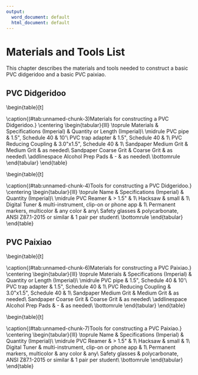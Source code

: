 ```yaml
---
output:
  word_document: default
  html_document: default
---
```


# Materials and Tools List

This chapter describes the materials and tools needed to construct a basic PVC didgeridoo and a basic PVC paixiao.

## PVC Didgeridoo



\begin{table}[t]

\caption{(\#tab:unnamed-chunk-3)Materials for constructing a PVC Didgeridoo.}
\centering
\begin{tabular}{lll}
\toprule
Materials & Specifications (Imperial) & Quantity or Length (Imperial)\\
\midrule
PVC pipe & 1.5", Schedule 40 & 10'\\
PVC trap adapter & 1.5", Schedule 40 & 1\\
PVC Reducing Coupling & 3.0"x1.5", Schedule 40 & 1\\
Sandpaper	Medium Grit & Medium Grit & as needed\\
Sandpaper	Coarse Grit & Coarse Grit & as needed\\
\addlinespace
Alcohol Prep Pads & - & as needed\\
\bottomrule
\end{tabular}
\end{table}

\begin{table}[t]

\caption{(\#tab:unnamed-chunk-4)Tools for constructing a PVC Didgeridoo.}
\centering
\begin{tabular}{lll}
\toprule
Name & Specifications (Imperial) & Quantity (Imperial)\\
\midrule
PVC Reamer & > 1.5" & 1\\
Hacksaw & small & 1\\
Digital Tuner & multi-instrument, clip-on or phone app & 1\\
Permanent markers, multicolor & any color & any\\
Safety glasses & polycarbonate, ANSI Z87.1-2015 or similar & 1 pair per student\\
\bottomrule
\end{tabular}
\end{table}

## PVC Paixiao


\begin{table}[t]

\caption{(\#tab:unnamed-chunk-6)Materials for constructing a PVC Paixiao.}
\centering
\begin{tabular}{lll}
\toprule
Materials & Specifications (Imperial) & Quantity or Length (Imperial)\\
\midrule
PVC pipe & 1.5", Schedule 40 & 10'\\
PVC trap adapter & 1.5", Schedule 40 & 1\\
PVC Reducing Coupling & 3.0"x1.5", Schedule 40 & 1\\
Sandpaper	Medium Grit & Medium Grit & as needed\\
Sandpaper	Coarse Grit & Coarse Grit & as needed\\
\addlinespace
Alcohol Prep Pads & - & as needed\\
\bottomrule
\end{tabular}
\end{table}

\begin{table}[t]

\caption{(\#tab:unnamed-chunk-7)Tools for constructing a PVC Paixiao.}
\centering
\begin{tabular}{lll}
\toprule
Name & Specifications (Imperial) & Quantity (Imperial)\\
\midrule
PVC Reamer & > 1.5" & 1\\
Hacksaw & small & 1\\
Digital Tuner & multi-instrument, clip-on or phone app & 1\\
Permanent markers, multicolor & any color & any\\
Safety glasses & polycarbonate, ANSI Z87.1-2015 or similar & 1 pair per student\\
\bottomrule
\end{tabular}
\end{table}

